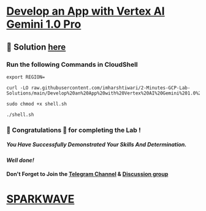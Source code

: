 # [Develop an App with Vertex AI Gemini 1.0 Pro](https://www.cloudskillsboost.google/focuses/86788?parent=catalog)

## 🔑 Solution [here](https://www.youtube.com/@sparkwave.01)

### Run the following Commands in CloudShell

```
export REGION=
```
```
curl -LO raw.githubusercontent.com/imharshtiwari/2-Minutes-GCP-Lab-Solutions/main/Develop%20an%20App%20with%20Vertex%20AI%20Gemini%201.0%20Pro/shell.sh

sudo chmod +x shell.sh

./shell.sh
```

### 🐼 Congratulations 🎉 for completing the Lab !

##### *You Have Successfully Demonstrated Your Skills And Determination.*

#### *Well done!*

#### Don't Forget to Join the [Telegram Channel](https://t.me/sparkwave.01) & [Discussion group](https://t.me/sparkwave.01chats)

# [SPARKWAVE](https://www.youtube.com/@sparkwave.01)
